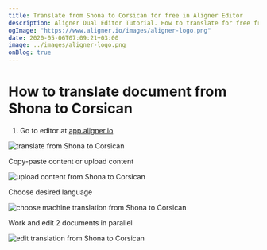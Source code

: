 ```yaml
---
title: Translate from Shona to Corsican for free in Aligner Editor
description: Aligner Dual Editor Tutorial. How to translate for free from Shona to Corsican. Aligner is multilingual document management platform. 
ogImage: "https://www.aligner.io/images/aligner-logo.png"
date: 2020-05-06T07:09:21+03:00
image: ../images/aligner-logo.png
onBlog: true
---
```


# How to translate document from Shona to Corsican

1. Go to editor at [app.aligner.io](https://app.aligner.io "Aligner App web page")

![translate from Shona to Corsican](../aligner-blank-editor.png "translate from Shona to Corsican")

Copy-paste content or upload content

![upload content from Shona to Corsican](../aligner-uploaded-document.png "upload content from Shona to Corsican")

Choose desired language

![choose machine translation from Shona to Corsican](../aligner-language-dropdown.png "choose machine translation from Shona to Corsican")

Work and edit 2 documents in parallel

![edit translation from Shona to Corsican](../aligner-double-sitded-editor.png "edit translation from Shona to Corsican")

